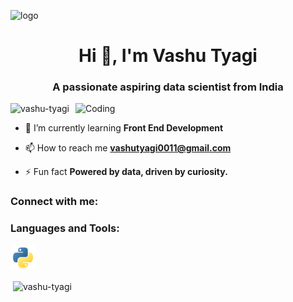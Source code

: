 ![logo](https://github.com/vashu-tyagi/vashu-tyagi/blob/main/Black%20Elegant%20Modern%20Personal%20LinkedIn%20Banner.png?raw=true)
<h1 align="center">Hi 👋, I'm Vashu Tyagi</h1>
<h3 align="center">A passionate aspiring data scientist from India</h3>

<img align="right" alt="Coding" width="400"
    src="https://user-images.githubusercontent.com/55389276/140866485-8fb1c876-9a8f-4d6a-98dc-08c4981eaf70.gif">
<p align="left"> <img
        src="https://komarev.com/ghpvc/?username=vashu-tyagi&label=Profile%20views&color=0e75b6&style=flat"
        alt="vashu-tyagi" /> </p>

- 🌱 I’m currently learning **Front End Development**

- 📫 How to reach me **vashutyagi0011@gmail.com**

- ⚡ Fun fact **Powered by data, driven by curiosity.**

<h3 align="left">Connect with me:</h3>
<p align="left">
</p>

<h3 align="left">Languages and Tools:</h3>
<img src="https://raw.githubusercontent.com/devicons/devicon/master/icons/python/python-original.svg" alt="python"
    width="40" height="40" /> </a> </p>

<p>&nbsp;<img align="center"
        src="https://github-readme-stats.vercel.app/api?username=vashu-tyagi&show_icons=true&locale=en"
        alt="vashu-tyagi" /></p>
